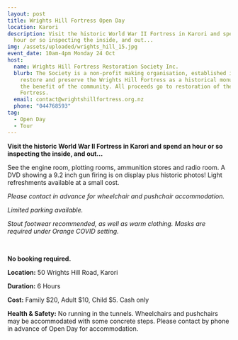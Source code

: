 ```yaml
---
layout: post
title: Wrights Hill Fortress Open Day
location: Karori
description: Visit the historic World War II Fortress in Karori and spend an
  hour or so inspecting the inside, and out...
img: /assets/uploaded/wrights_hill_15.jpg
event_date: 10am-4pm Monday 24 Oct
host:
  name: Wrights Hill Fortress Restoration Society Inc.
  blurb: The Society is a non-profit making organisation, established in 1992 to
    restore and preserve the Wrights Hill Fortress as a historical monument for
    the benefit of the community. All proceeds go to restoration of the
    Fortress.
  email: contact@wrightshillfortress.org.nz
  phone: "044768593"
tag:
  - Open Day
  - Tour
---
```

**Visit the historic World War II Fortress in Karori and spend an hour or so inspecting the inside, and out...**

See the engine room, plotting rooms, ammunition stores and radio room. A DVD showing a 9.2 inch gun firing is on display plus historic photos! Light refreshments available at a small cost. 

*Please contact in advance for wheelchair and pushchair accommodation.* 

*Limited parking available.*

*Stout footwear recommended, as well as warm clothing. Masks are required under Orange COVID setting.*

<br>

**No booking required.**

**Location:** 50 Wrights Hill Road, Karori

**Duration:** 6 Hours

**Cost:** Family $20, Adult $10, Child $5. Cash only

**Health & Safety:** No running in the tunnels. Wheelchairs and pushchairs may be accommodated with some concrete steps. Please contact by phone in advance of Open Day for accommodation.